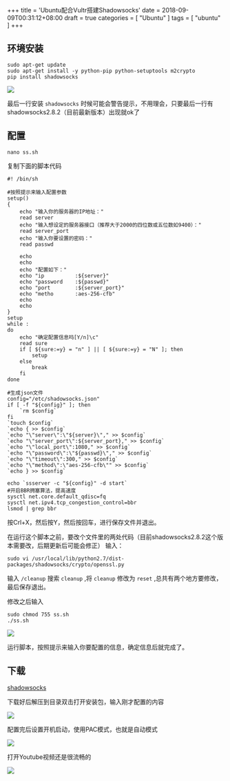 +++
title = 'Ubuntu配合Vultr搭建Shadowsocks'
date = 2018-09-09T00:31:12+08:00
draft = true
categories = [ "Ubuntu" ]
tags = [ "ubuntu" ]
+++

## 环境安装

```
sudo apt-get update
sudo apt-get install -y python-pip python-setuptools m2crypto
pip install shadowsocks
```

![](/images/ubuntu/shadowsocks/1.png)

最后一行安装 `shadowsocks` 时候可能会警告提示，不用理会，只要最后一行有shadowsocks2.8.2（目前最新版本）出现就ok了

## 配置

```
nano ss.sh
```

复制下面的脚本代码

```
#! /bin/sh

#按照提示来输入配置参数
setup()
{
    echo "输入你的服务器的IP地址："
    read server
    echo "输入想设定的服务器接口（推荐大于2000的四位数或五位数如9400）："
    read server_port
    echo "输入你要设置的密码："
    read passwd

    echo
    echo
    echo "配置如下："
    echo "ip          :${server}"
    echo "password    :${passwd}"
    echo "port        :${server_port}"
    echo "metho       :aes-256-cfb"
    echo
    echo
}
setup
while :
do
    echo "确定配置信息吗[Y/n]\c"
    read sure
    if [ ${sure:=y} = "n" ] || [ ${sure:=y} = "N" ]; then
        setup
    else
        break
    fi
done

#生成json文件
config="/etc/shadowsocks.json"
if [ -f "${config}" ]; then
    `rm $config`
fi
`touch $config`
`echo { >> $config`
`echo "\"server\":\"${server}\"," >> $config`
`echo "\"server_port\":${server_port}," >> $config`
`echo "\"local_port\":1080," >> $config`
`echo "\"password\":\"${passwd}\"," >> $config`
`echo "\"timeout\":300," >> $config`
`echo "\"method\":\"aes-256-cfb\"" >> $config`
`echo } >> $config`

echo `ssserver -c "${config}" -d start`
#开启BBR拥塞算法，提高速度
sysctl net.core.default_qdisc=fq
sysctl net.ipv4.tcp_congestion_control=bbr
lsmod | grep bbr
```

按Crl+X，然后按Y，然后按回车，进行保存文件并退出。



在运行这个脚本之前，要改个文件里的两处代码（目前shadowsocks2.8.2这个版本需要改，后期更新后可能会修正） 
输入：

```
sudo vi /usr/local/lib/python2.7/dist-packages/shadowsocks/crypto/openssl.py
```

输入 `/cleanup` 搜索 `cleanup` ,将 `cleanup` 修改为 `reset` ,总共有两个地方要修改，最后保存退出。

修改之后输入

```
sudo chmod 755 ss.sh
./ss.sh
```

![](/images/ubuntu/shadowsocks/2.png)

运行脚本，按照提示来输入你要配置的信息，确定信息后就完成了。 

## 下载

[shadowsocks](https://shadowsocks.org/en/index.html) 

下载好后解压到目录双击打开安装包，输入刚才配置的内容

![](/images/ubuntu/shadowsocks/3.png)

配置完后设置开机启动，使用PAC模式，也就是自动模式

![](/images/ubuntu/shadowsocks/4.png)

打开Youtube视频还是很流畅的

![](/images/ubuntu/shadowsocks/5.png)

